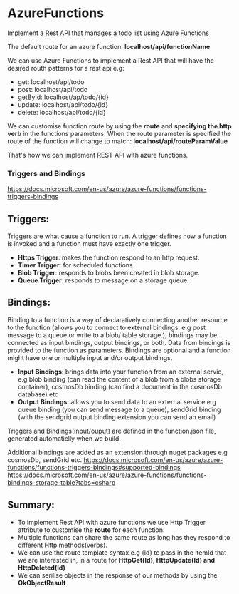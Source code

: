 # AzureFunctions
Implement a Rest API that manages a todo list using Azure Functions 

The default route for an azure function: **localhost/api/functionName**

We can use Azure Functions to implement a Rest API that will have the desired routh patterns for a rest api e.g:
* get: localhost/api/todo
* post: localhost/api/todo
* getById: localhost/ap/todo/{id}
* update: localhost/api/todo/{id}
* delete: localhost/api/todo/{id}

We can customise function route by using the **route** and **specifying the http verb** in the functions parameters. 
When the route parameter is specified the route of the function will change to match:
**localhost/api/routeParamValue**

That's how we can implement REST API with azure functions.

### Triggers and Bindings 
https://docs.microsoft.com/en-us/azure/azure-functions/functions-triggers-bindings

## Triggers: 
Triggers are what cause a function to run. A trigger defines how a function is invoked and a function must have exactly one trigger.
* **Https Trigger**: makes the function respond to an http request.
* **Timer Trigger**: for scheduled functions.
* **Blob Trigger**: responds to blobs been created in blob storage.
* **Queue Trigger**: responds to message on a storage queue.

## Bindings:
Binding to a function is a way of declaratively connecting another resource to the function (allows you to connect to external bindings. e.g post message to a queue or write to a blob/ table storage.); bindings may be connected as input bindings, output bindings, or both. Data from bindings is provided to the function as parameters.
Bindings are optional and a function might have one or multiple input and/or output bindings.
* **Input Bindings**: brings data into your function from an external servic, e.g blob binding (can read the content of a blob from a blobs storage container), cosmosDb binding (can find a document in the cosmosDb database) etc
* **Output Bindings**: allows you to send data to an external service e.g queue binding (you can send message to a queue), sendGrid binding (with the sendgrid output binding extension you can send an email) 

Triggers and Bindings(input/ouput) are defined in the function.json file, generated automaticlly when we build.

Additional bindings are added as an extension through nuget packages e.g cosmosDb, sendGrid etc.
https://docs.microsoft.com/en-us/azure/azure-functions/functions-triggers-bindings#supported-bindings
https://docs.microsoft.com/en-us/azure/azure-functions/functions-bindings-storage-table?tabs=csharp

## Summary:
* To implement Rest API with azure functions we use Http Trigger attribute to customise the **route** for each function.
* Multiple functions can share the same route as long has they respond to different Http methods(verbs).
* We can use the route template syntax e.g {id} to pass in the itemId that we are interested in, in a route for **HttpGet(Id), HttpUpdate(Id) and HttpDeleted(Id)** 
* We can serilise objects in the response of our methods by using the **OkObjectResult**
